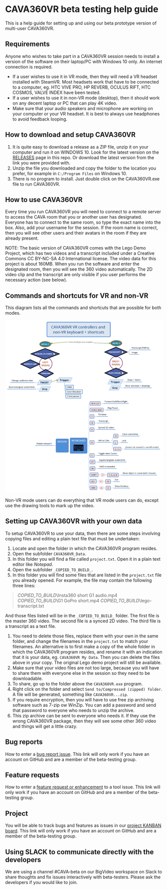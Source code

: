 # CAVA360VR beta testing help guide

This is a help guide for setting up and using our beta prototype version of multi-user CAVA360VR.

## Requirements

Anyone who wishes to take part in a CAVA360VR session needs to install a version of the software on their laptop/PC with Windows 10 only. An internet connection is required.
- If a user wishes to use it in VR mode, then they will need a VR headset installed with SteamVR. Most headsets work that have to be connected to a computer, eg. HTC VIVE PRO, HP REVERB, OCULUS RIFT, HTC COSMOS, VALVE INDEX have been tested.
- If a user wishes to use it in non-VR mode (desktop), then it should work on any decent laptop or PC that can play 4K video.
- Make sure that your audio speakers and microphone are working on your computer or your VR headset.
It is best to always use headphones to avoid feedback looping.

## How to download and setup CAVA360VR

1. It is quite easy to download a release as a ZIP file, unzip it on your computer and run it on WINDOWS 10.
Look for the latest version on the [RELEASES](https://github.com/BigSoftVideo/CAVA360VR-beta-testing/releases) page in this repo.
Or download the latest version from the link you were provided with.
1. Unzip the file you downloaded and copy the folder to the location you prefer, for example in `C:/Program Files` on Windows 10.
1. There is no program to install.
Just double click on the CAVA360VR.exe file to run CAVA360VR.

## How to use CAVA360VR

Every time you run CAVA360VR you will need to connect to a remote server to access the CAVA room that you or another user has designated. 
Everyone has to connect to the same room, so type the exact name into the box. 
Also, add your username for the session.
If the room name is correct, then you will see other users and their avatars in the room if they are already present.

NOTE: The basic version of CAVA360VR comes with the Lego Demo Project, which has two videos and a transcript included under a Creative Commons CC BY-NC-SA 4.0 International license.
The video data for this project is about 160MB.
When you run the software and enter the designated room, then you will see the 360 video automatically.
The 2D video clip and the transcript are only visible if you user performs the necessary action (see below).

## Commands and shortcuts for VR and non-VR

This diagram lists all the commands and shortcuts that are possible for both modes. 

![Diagram of commands](media/commands.png)

Non-VR mode users can do everything that VR mode users can do, except use the drawing tools to mark up the video.

## Setting up CAVA360VR with your own data

To setup CAVA360VR to use your data, then there are some steps involving copying files and editing a plain text file that must be undertaken:

1. Locate and open the folder in which the CAVA360VR program resides.
1. Open the subfolder `CAVA360VR_Data`.
1. In this folder you will find a file called `project.txt`. 
Open it in a plain text editor like _Notepad_.
1. Open the subfolder `_COPIED_TO_BUILD_`.
1. In this folder you will find some files that are listed in the `project.txt` file you already opened.
For example, the file may contain the following three lines:
> _COPIED_TO_BUILD_\Insta360 short G1 audio.mp4
> _COPIED_TO_BUILD_\G1 GoPro short.mp4
> _COPIED_TO_BUILD_\lego-transcript.txt

And those files listed will be in the `_COPIED_TO_BUILD_` folder.
The first file is the master 360 video.
The second file is a synced 2D video.
The third file is a transcript as a text file.

1. You need to delete those files, replace them with your own in the same folder, and change the filenames in the `project.txt` to match your filenames.
An alternative is to first make a copy of the whole folder in which the CAVA360VR program resides, and rename it with an indication that it is your data, eg. `CAVA360VR My Data`.
Then you can delete the files above in your copy.
The original Lego demo project will still be available.
1. Make sure that your video files are not too large, because you will have to share them with everyone else in the session so they need to be downloadable.
1. To share, go up to the folder above the `CAVA360VR.exe` program.
1. Right click on the folder and select `Send to/Compressed (zipped) folder`.
A file will be generated, something like `CAVA360VR...zip`.
1. If you require encryption, then you will have to use free zip archiving software such as 7-zip ow WinZip.
You can add a password and send that password to everyone who needs to unzip the archive.
1. This zip archive can be sent to everyone who needs it. 
If they use the wrong CAVA360VR package, then they will see some other 360 video and things will get a little crazy.

## Bug reports

How to enter a [bug report issue](https://github.com/BigSoftVideo/CAVA360VR-beta-testing/issues/new/choose).
This link will only work if you have an account on GitHub and are a member of the beta-testing group.

## Feature requests

How to enter a [feature request or enhancement](https://github.com/BigSoftVideo/CAVA360VR-beta-testing/issues/new/choose) to a tool issue.
This link will only work if you have an account on GitHub and are a member of the beta-testing group.

## Project

You will be able to track bugs and features as issues in our [project KANBAN board](https://github.com/BigSoftVideo/CAVA360VR-beta-testing/projects/1).
This link will only work if you have an account on GitHub and are a member of the beta-testing group.

## Using SLACK to communicate directly with the developers

We are using a channel #CAVA-beta on our BigVideo workspace on Slack to share thoughts and fix issues interactively with beta-testers. Please ask the developers if you would like to join.
